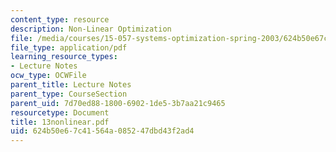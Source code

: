 ```yaml
---
content_type: resource
description: Non-Linear Optimization
file: /media/courses/15-057-systems-optimization-spring-2003/624b50e67c41564a085247dbd43f2ad4_13nonlinear.pdf
file_type: application/pdf
learning_resource_types:
- Lecture Notes
ocw_type: OCWFile
parent_title: Lecture Notes
parent_type: CourseSection
parent_uid: 7d70ed88-1800-6902-1de5-3b7aa21c9465
resourcetype: Document
title: 13nonlinear.pdf
uid: 624b50e6-7c41-564a-0852-47dbd43f2ad4
---
```

